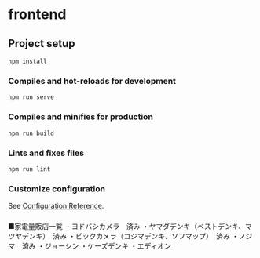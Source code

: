 # frontend

## Project setup
```
npm install
```

### Compiles and hot-reloads for development
```
npm run serve
```

### Compiles and minifies for production
```
npm run build
```

### Lints and fixes files
```
npm run lint
```

### Customize configuration
See [Configuration Reference](https://cli.vuejs.org/config/).

###
■家電量販店一覧
・ヨドバシカメラ　済み
・ヤマダデンキ（ベストデンキ、マツヤデンキ）　済み
・ビックカメラ（コジマデンキ、ソフマップ）　済み
・ノジマ　済み
・ジョーシン
・ケーズデンキ
・エディオン

